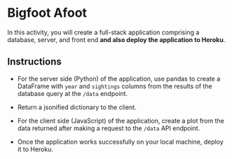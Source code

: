 # Bigfoot Afoot

In this activity, you will create a full-stack application comprising a database, server, and front end **and also deploy the application to Heroku**.

## Instructions

* For the server side (Python) of the application, use pandas to create a DataFrame with `year` and `sightings` columns from the results of the database query at the `/data` endpoint.

* Return a jsonified dictionary to the client.

* For the client side (JavaScript) of the application, create a plot from the data returned after making a request to the `/data` API endpoint.

* Once the application works successfully on your local machine, deploy it to Heroku.
